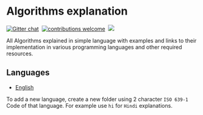 # Algorithms explanation

[![Gitter chat](https://img.shields.io/badge/Chat-Gitter-ff69b4.svg?label=Chat&logo=gitter&style=flat-square)](https://gitter.im/TheAlgorithms)&nbsp;
[![contributions welcome](https://img.shields.io/static/v1.svg?label=Contributions&message=Welcome&color=0059b3&style=flat-square)](https://github.com/TheAlgorithms/Ruby/blob/master/CONTRIBUTING.md)&nbsp;
![](https://img.shields.io/github/repo-size/TheAlgorithms/Algorithms-Explanation.svg?label=Repo%20size&style=flat-square)&nbsp;

All Algorithms explained in simple language with examples and links to their implementation in various programming languages and other required resources.

## Languages

- [English](./en)

To add a new language, create a new folder using 2 character `ISO 639-1` Code of that language. For example use `hi` for `Hindi` explanations.
